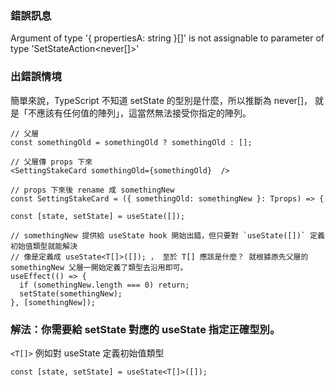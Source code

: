 ### 錯誤訊息
Argument of type '{ propertiesA: string }[]' is not assignable to parameter of type 'SetStateAction<never[]>'


### 出錯誤情境
簡單來說，TypeScript 不知道 setState 的型別是什麼，所以推斷為 never[]，
就是「不應該有任何值的陣列」，這當然無法接受你指定的陣列。

```
// 父層
const somethingOld = somethingOld ? somethingOld : [];

// 父層傳 props 下來
<SettingStakeCard somethingOld={somethingOld}  />

// props 下來後 rename 成 somethingNew
const SettingStakeCard = ({ somethingOld: somethingNew }: Tprops) => {

const [state, setState] = useState([]);

// somethingNew 提供給 useState hook 開始出錯，但只要對 `useState([])` 定義初始值類型就能解決
// 像是定義成 useState<T[]>([]); ， 至於 T[] 應該是什麼？ 就根據原先父層的 somethingNew 父層一開始定義了類型去沿用即可。
useEffect(() => {
  if (somethingNew.length === 0) return;
  setState(somethingNew);
}, [somethingNew]);
```

### 解法：你需要給 setState 對應的 useState 指定正確型別。
`<T[]>` 例如對 useState 定義初始值類型
```
const [state, setState] = useState<T[]>([]);
```

